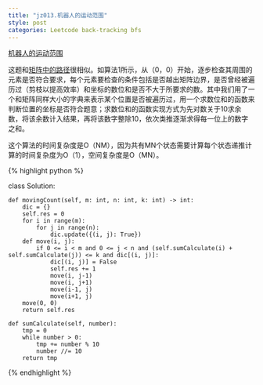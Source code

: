 ```yaml
---
title: "jz013.机器人的运动范围"
style: post
categories: Leetcode back-tracking bfs
---
```


[机器人的运动范围](https://leetcode-cn.com/)

这题和[矩阵中的路径](https://1e0ndavid.github.io/jz012/)很相似。如算法1所示，从（0，0）开始，逐步检查其周围的元素是否符合要求，每个元素要检查的条件包括是否越出矩阵边界，是否曾经被遍历过（剪枝以提高效率）和坐标的数位和是否不大于所要求的数。其中我们用了一个和矩阵同样大小的字典来表示某个位置是否被遍历过，用一个求数位和的函数来判断位置的坐标是否符合题意；求数位和的函数实现方式为先对数关于10求余数，将该余数计入结果，再将该数字整除10，依次类推逐渐求得每一位上的数字之和。

这个算法的时间复杂度是O（NM），因为共有MN个状态需要计算每个状态递推计算的时间复杂度为O（1），空间复杂度是O（MN）。

{% highlight python %}

class Solution:

    def movingCount(self, m: int, n: int, k: int) -> int:
        dic = {}
        self.res = 0
        for i in range(m):
            for j in range(n):
                dic.update({(i, j): True})
        def move(i, j):
            if 0 <= i < m and 0 <= j < n and (self.sumCalculate(i) + self.sumCalculate(j)) <= k and dic[(i, j)]:
                dic[(i, j)] = False
                self.res += 1
                move(i, j-1)
                move(i, j+1)
                move(i-1, j)
                move(i+1, j)
        move(0, 0)
        return self.res
    
    def sumCalculate(self, number):
        tmp = 0
        while number > 0:
            tmp += number % 10
            number //= 10
        return tmp

{% endhighlight %}

